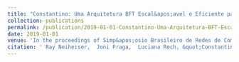 ```yaml
---
title: "Constantino: Uma Arquitetura BFT Escal&apos;avel e Eficiente para Blockchains"
collection: publications
permalink: /publication/2019-01-01-Constantino-Uma-Arquitetura-BFT-Escalavel-e-Eficiente-para-Blockchains
date: 2019-01-01
venue: 'In the proceedings of Simp&apos;osio Brasileiro de Redes de Computadores e Sistemas Distribu&apos;idos (SBRC)'
citation: ' Ray Neiheiser,  Joni Fraga,  Luciana Rech, &quot;Constantino: Uma Arquitetura BFT Escal&amp;apos;avel e Eficiente para Blockchains.&quot; In the proceedings of Simp&amp;apos;osio Brasileiro de Redes de Computadores e Sistemas Distribu&amp;apos;idos (SBRC), 2019.'
---
```

